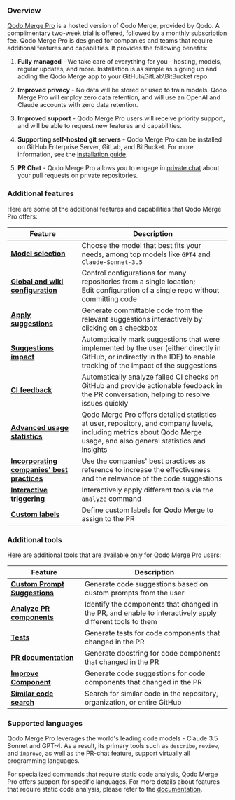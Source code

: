 ### Overview

[Qodo Merge Pro](https://www.codium.ai/pricing/) is a hosted version of Qodo Merge, provided by Qodo. A complimentary two-week trial is offered, followed by a monthly subscription fee.
Qodo Merge Pro is designed for companies and teams that require additional features and capabilities. It provides the following benefits:

1. **Fully managed** - We take care of everything for you - hosting, models, regular updates, and more. Installation is as simple as signing up and adding the Qodo Merge app to your GitHub\GitLab\BitBucket repo.

2. **Improved privacy** - No data will be stored or used to train models. Qodo Merge Pro will employ zero data retention, and will use an OpenAI and Claude accounts with zero data retention.

3. **Improved support** - Qodo Merge Pro users will receive priority support, and will be able to request new features and capabilities.

4. **Supporting self-hosted git servers** - Qodo Merge Pro can be installed on GitHub Enterprise Server, GitLab, and BitBucket. For more information, see the [installation guide](https://qodo-merge-docs.qodo.ai/installation/pr_agent_pro/).

5. **PR Chat** - Qodo Merge Pro allows you to engage in [private chat](https://qodo-merge-docs.qodo.ai/chrome-extension/features/#pr-chat) about your pull requests on private repositories.

### Additional features

Here are some of the additional features and capabilities that Qodo Merge Pro offers:

| Feature                                                                                                              | Description                                                                                                                                                      |
|----------------------------------------------------------------------------------------------------------------------|------------------------------------------------------------------------------------------------------------------------------------------------------------------|
| [**Model selection**](https://qodo-merge-docs.qodo.ai/usage-guide/PR_agent_pro_models/)          | Choose the model that best fits your needs, among top models like `GPT4` and `Claude-Sonnet-3.5`
| [**Global and wiki configuration**](https://qodo-merge-docs.qodo.ai/usage-guide/configuration_options/)              | Control configurations for many repositories from a single location; <br>Edit configuration of a single repo without committing code                              |
| [**Apply suggestions**](https://qodo-merge-docs.qodo.ai/tools/improve/#overview)                                     | Generate committable code from the relevant suggestions interactively by clicking on a checkbox                                                                   |
| [**Suggestions impact**](https://qodo-merge-docs.qodo.ai/tools/improve/#assessing-impact)                         | Automatically mark suggestions that were implemented by the user (either directly in GitHub, or indirectly in the IDE) to enable tracking of the impact of the suggestions |
| [**CI feedback**](https://qodo-merge-docs.qodo.ai/tools/ci_feedback/) | Automatically analyze failed CI checks on GitHub and provide actionable feedback in the PR conversation, helping to resolve issues quickly |
| [**Advanced usage statistics**](https://www.codium.ai/contact/#/)                                                    | Qodo Merge Pro offers detailed statistics at user, repository, and company levels, including metrics about Qodo Merge usage, and also general statistics and insights |
| [**Incorporating companies' best practices**](https://qodo-merge-docs.qodo.ai/tools/improve/#best-practices)         | Use the companies' best practices as reference to increase the effectiveness and the relevance of the code suggestions                                           |
| [**Interactive triggering**](https://qodo-merge-docs.qodo.ai/tools/analyze/#example-usage)                           | Interactively apply different tools via the `analyze` command                                                                                                    |
| [**Custom labels**](https://qodo-merge-docs.qodo.ai/tools/describe/#handle-custom-labels-from-the-repos-labels-page) | Define custom labels for Qodo Merge to assign to the PR                                                                                                            |

### Additional tools

Here are additional tools that are available only for Qodo Merge Pro users:

| Feature | Description |
|---------|-------------|
| [**Custom Prompt Suggestions**](https://qodo-merge-docs.qodo.ai/tools/custom_prompt/) | Generate code suggestions based on custom prompts from the user |
| [**Analyze PR components**](https://qodo-merge-docs.qodo.ai/tools/analyze/) | Identify the components that changed in the PR, and enable to interactively apply different tools to them |
| [**Tests**](https://qodo-merge-docs.qodo.ai/tools/test/) | Generate tests for code components that changed in the PR |
| [**PR documentation**](https://qodo-merge-docs.qodo.ai/tools/documentation/) | Generate docstring for code components that changed in the PR |
| [**Improve Component**](https://qodo-merge-docs.qodo.ai/tools/improve_component/) | Generate code suggestions for code components that changed in the PR |
| [**Similar code search**](https://qodo-merge-docs.qodo.ai/tools/similar_code/) | Search for similar code in the repository, organization, or entire GitHub |


### Supported languages

Qodo Merge Pro leverages the world's leading code models - Claude 3.5 Sonnet and GPT-4.
As a result, its primary tools such as `describe`, `review`, and `improve`, as well as the PR-chat feature, support virtually all programming languages.

For specialized commands that require static code analysis, Qodo Merge Pro offers support for specific languages. For more details about features that require static code analysis, please refer to the [documentation](https://qodo-merge-docs.qodo.ai/tools/analyze/#overview).
